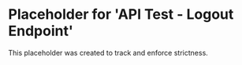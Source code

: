 ﻿# Placeholder for 'API Test - Logout Endpoint'
This placeholder was created to track and enforce strictness.

